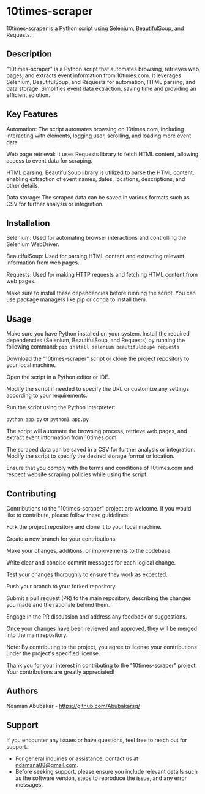 # 10times-scraper

10times-scraper is a Python script using Selenium, BeautifulSoup, and Requests. 

## Description

"10times-scraper" is a Python script that automates browsing, retrieves web pages, and extracts event information from 10times.com. It leverages Selenium, BeautifulSoup, and Requests for automation, HTML parsing, and data storage. Simplifies event data extraction, saving time and providing an efficient solution.

## Key Features

Automation: The script automates browsing on 10times.com, including interacting with elements, logging user, scrolling, and loading more event data.

Web page retrieval: It uses Requests library to fetch HTML content, allowing access to event data for scraping.

HTML parsing: BeautifulSoup library is utilized to parse the HTML content, enabling extraction of event names, dates, locations, descriptions, and other details.

Data storage: The scraped data can be saved in various formats such as CSV for further analysis or integration.

## Installation

Selenium: Used for automating browser interactions and controlling the Selenium WebDriver.

BeautifulSoup: Used for parsing HTML content and extracting relevant information from web pages.

Requests: Used for making HTTP requests and fetching HTML content from web pages.

Make sure to install these dependencies before running the script. You can use package managers like pip or conda to install them.

## Usage

Make sure you have Python installed on your system.
Install the required dependencies (Selenium, BeautifulSoup, and Requests) by running the following command:
`pip install selenium beautifulsoup4 requests`

Download the "10times-scraper" script or clone the project repository to your local machine.

Open the script in a Python editor or IDE.

Modify the script if needed to specify the URL or customize any settings according to your requirements.

Run the script using the Python interpreter:

`python app.py` or `python3 app.py`

The script will automate the browsing process, retrieve web pages, and extract event information from 10times.com.

The scraped data can be saved in a CSV for further analysis or integration. Modify the script to specify the desired storage format or location.

Ensure that you comply with the terms and conditions of 10times.com and respect website scraping policies while using the script.


## Contributing

Contributions to the "10times-scraper" project are welcome. If you would like to contribute, please follow these guidelines:

Fork the project repository and clone it to your local machine.

Create a new branch for your contributions.

Make your changes, additions, or improvements to the codebase.

Write clear and concise commit messages for each logical change.

Test your changes thoroughly to ensure they work as expected.

Push your branch to your forked repository.

Submit a pull request (PR) to the main repository, describing the changes you made and the rationale behind them.

Engage in the PR discussion and address any feedback or suggestions.

Once your changes have been reviewed and approved, they will be merged into the main repository.

Note: By contributing to the project, you agree to license your contributions under the project's specified license.

Thank you for your interest in contributing to the "10times-scraper" project. Your contributions are greatly appreciated!


## Authors

Ndaman Abubakar   - https://github.com/Abubakarsq/


## Support

If you encounter any issues or have questions, feel free to reach out for support.

- For general inquiries or assistance, contact us at ndamana88@gmail.com.
- Before seeking support, please ensure you include relevant details such as the software version, steps to reproduce the issue, and any error messages.
